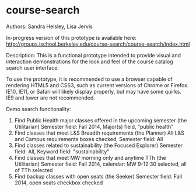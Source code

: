course-search
=============
Authors: Sandra Helsley, Lisa Jervis

In-progress version of this prototype is available here:
http://groups.ischool.berkeley.edu/course-search/course-search/index.html

Description: This is a functional prototype intended to provide visual and interaction demonstrations for the look and feel of the course catalog search user interface.

To use the prototype, it is recommended to use a browser capable of rendering HTML5 and CSS3, such as current versions of Chrome or Firefox. IE10, IE11, or Safari will likely display properly, but may have some quirks. IE9 and lower are not recommended.

Demo search functionality:
 1. Find Public Health major classes offered in the upcoming semester (the Utilitarian)
 	Semester field: Fall 2014, Major(s) field, "public health"
 2. Find classes that meet L&S Breadth requirements (the Planner)
 	All L&S and Campus requirements boxes checked, Semester field: All
 3. Find classes related to sustainability (the Focused Explorer)
 	Semester field: All, Keyword field: "sustainability"
 4. Find classes that meet MW morning only and anytime TTh (the Utilitarian)
 	Semester field: Fall 2014, calendar: MW 9-12:30 selected, all of TTh selected
 5. Find backup classes with open seats (the Seeker)
 	Semester field: Fall 2014, open seats checkbox checked